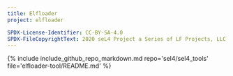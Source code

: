 ```yaml
---
title: Elfloader
project: elfloader

SPDX-License-Identifier: CC-BY-SA-4.0
SPDX-FileCopyrightText: 2020 seL4 Project a Series of LF Projects, LLC.
---
```

{% include include_github_repo_markdown.md repo='sel4/sel4_tools' file='elfloader-tool/README.md' %}
